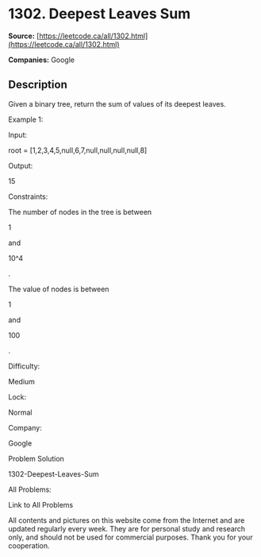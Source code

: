 # 1302. Deepest Leaves Sum

**Source:** [https://leetcode.ca/all/1302.html](https://leetcode.ca/all/1302.html)

**Companies:** Google

## Description

Given a binary tree, return the sum of values of its deepest leaves.

Example 1:

Input:

root = [1,2,3,4,5,null,6,7,null,null,null,null,8]

Output:

15

Constraints:

The number of nodes in the tree is
                    between

1

and

10^4

.

The value of nodes is between

1

and

100

.

Difficulty:

Medium

Lock:

Normal

Company:

Google

Problem Solution

1302-Deepest-Leaves-Sum

All Problems:

Link to All Problems

All contents and pictures on this website come from the Internet and are updated regularly every week. They are for personal study and research only, and should not be used for commercial purposes. Thank you for your cooperation.

